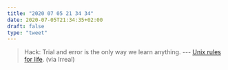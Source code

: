 ```yaml
---
title: "2020 07 05 21 34 34"
date: 2020-07-05T21:34:35+02:00
draft: false
type: "tweet"
---
```


> Hack: Trial and error is the only way we learn anything. --- [Unix rules for life](http://stormrider.io/ninety-pct.html). (via Irreal)
